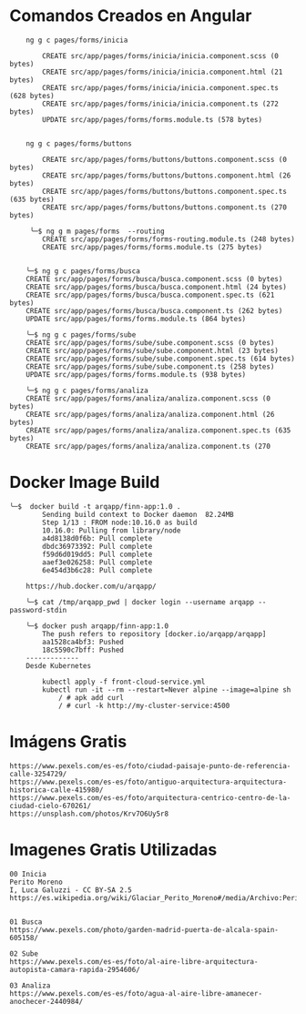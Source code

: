 # Comandos Creados en Angular

        ng g c pages/forms/inicia

            CREATE src/app/pages/forms/inicia/inicia.component.scss (0 bytes)
            CREATE src/app/pages/forms/inicia/inicia.component.html (21 bytes)
            CREATE src/app/pages/forms/inicia/inicia.component.spec.ts (628 bytes)
            CREATE src/app/pages/forms/inicia/inicia.component.ts (272 bytes)
            UPDATE src/app/pages/forms/forms.module.ts (578 bytes)


        ng g c pages/forms/buttons

            CREATE src/app/pages/forms/buttons/buttons.component.scss (0 bytes)
            CREATE src/app/pages/forms/buttons/buttons.component.html (26 bytes)
            CREATE src/app/pages/forms/buttons/buttons.component.spec.ts (635 bytes)
            CREATE src/app/pages/forms/buttons/buttons.component.ts (270 bytes)

         ╰─$ ng g m pages/forms  --routing 
            CREATE src/app/pages/forms/forms-routing.module.ts (248 bytes)
            CREATE src/app/pages/forms/forms.module.ts (275 bytes)


        ╰─$ ng g c pages/forms/busca
        CREATE src/app/pages/forms/busca/busca.component.scss (0 bytes)
        CREATE src/app/pages/forms/busca/busca.component.html (24 bytes)
        CREATE src/app/pages/forms/busca/busca.component.spec.ts (621 bytes)
        CREATE src/app/pages/forms/busca/busca.component.ts (262 bytes)
        UPDATE src/app/pages/forms/forms.module.ts (864 bytes)

        ╰─$ ng g c pages/forms/sube 
        CREATE src/app/pages/forms/sube/sube.component.scss (0 bytes)
        CREATE src/app/pages/forms/sube/sube.component.html (23 bytes)
        CREATE src/app/pages/forms/sube/sube.component.spec.ts (614 bytes)
        CREATE src/app/pages/forms/sube/sube.component.ts (258 bytes)
        UPDATE src/app/pages/forms/forms.module.ts (938 bytes)

        ╰─$ ng g c pages/forms/analiza 
        CREATE src/app/pages/forms/analiza/analiza.component.scss (0 bytes)
        CREATE src/app/pages/forms/analiza/analiza.component.html (26 bytes)
        CREATE src/app/pages/forms/analiza/analiza.component.spec.ts (635 bytes)
        CREATE src/app/pages/forms/analiza/analiza.component.ts (270
# Docker Image Build

    ╰─$  docker build -t arqapp/finn-app:1.0 .
            Sending build context to Docker daemon  82.24MB
            Step 1/13 : FROM node:10.16.0 as build
            10.16.0: Pulling from library/node
            a4d8138d0f6b: Pull complete
            dbdc36973392: Pull complete
            f59d6d019dd5: Pull complete
            aaef3e026258: Pull complete
            6e454d3b6c28: Pull complete
            
        https://hub.docker.com/u/arqapp/          

        ╰─$ cat /tmp/arqapp_pwd | docker login --username arqapp --password-stdin

        ╰─$ docker push arqapp/finn-app:1.0
            The push refers to repository [docker.io/arqapp/arqapp]
            aa1528ca4bf3: Pushed
            18c5590c7bff: Pushed
        -------------
        Desde Kubernetes
 
            kubectl apply -f front-cloud-service.yml
            kubectl run -it --rm --restart=Never alpine --image=alpine sh
                / # apk add curl
                / # curl -k http://my-cluster-service:4500
# Imágens Gratis
    https://www.pexels.com/es-es/foto/ciudad-paisaje-punto-de-referencia-calle-3254729/
    https://www.pexels.com/es-es/foto/antiguo-arquitectura-arquitectura-historica-calle-415980/
    https://www.pexels.com/es-es/foto/arquitectura-centrico-centro-de-la-ciudad-cielo-670261/
    https://unsplash.com/photos/Krv7O6Uy5r8

# Imagenes Gratis Utilizadas

    00 Inicia
    Perito Moreno
    I, Luca Galuzzi - CC BY-SA 2.5
    https://es.wikipedia.org/wiki/Glaciar_Perito_Moreno#/media/Archivo:Perito_Moreno_Glacier_Patagonia_Argentina_Luca_Galuzzi_2005.JPG


    01 Busca
    https://www.pexels.com/photo/garden-madrid-puerta-de-alcala-spain-605158/

    02 Sube
    https://www.pexels.com/es-es/foto/al-aire-libre-arquitectura-autopista-camara-rapida-2954606/

    03 Analiza
    https://www.pexels.com/es-es/foto/agua-al-aire-libre-amanecer-anochecer-2440984/
